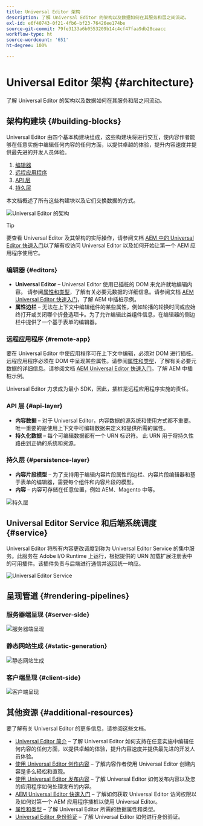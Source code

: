 ```yaml
---
title: Universal Editor 架构
description: 了解 Universal Editor 的架构以及数据如何在其服务和层之间流动。
exl-id: e6f40743-0f21-4fb6-bf23-76426ee174be
source-git-commit: 79fe3133a6b0553209b14c4cf47faa9db28caacc
workflow-type: ht
source-wordcount: '651'
ht-degree: 100%

---
```



# Universal Editor 架构 {#architecture}

了解 Universal Editor 的架构以及数据如何在其服务和层之间流动。

## 架构构建块 {#building-blocks}

Universal Editor 由四个基本构建块组成，这些构建块将进行交互，使内容作者能够在任意实施中编辑任何内容的任何方面，以提供卓越的体验，提升内容速度并提供最先进的开发人员体验。

1. [编辑器](#editors)
1. [远程应用程序](#remote-app)
1. [API 层](#api-layer)
1. [持久层](#persistence-layer)

本文档概述了所有这些构建块以及它们交换数据的方式。

![Universal Editor 的架构](assets/architecture.png)

>[!TIP]
>
>要查看 Universal Editor 及其架构的实际操作，请参阅文档 [AEM 中的 Universal Editor 快速入门](getting-started.md)以了解有权访问 Universal Editor 以及如何开始让第一个 AEM 应用程序使用它。

### 编辑器 {#editors}

* **Universal Editor** – Universal Editor 使用已插桩的 DOM 来允许就地编辑内容。 请参阅[属性和类型](attributes-types.md)，了解有关必要元数据的详细信息。请参阅文档 [AEM Universal Editor 快速入门](getting-started.md)，了解 AEM 中插桩示例。
* **属性边栏** – 无法在上下文中编辑组件的某些属性，例如轮播的轮换时间或应始终打开或关闭哪个折叠选项卡。为了允许编辑此类组件信息，在编辑器的侧边栏中提供了一个基于表单的编辑器。

### 远程应用程序 {#remote-app}

要在 Universal Editor 中使应用程序可在上下文中编辑，必须对 DOM 进行插桩。 远程应用程序必须在 DOM 中呈现某些属性。请参阅[属性和类型](attributes-types.md)，了解有关必要元数据的详细信息。请参阅文档 [AEM Universal Editor 快速入门](getting-started.md)，了解 AEM 中插桩示例。

Universal Editor 力求成为最小 SDK，因此，插桩是远程应用程序实施的责任。

### API 层 {#api-layer}

* **内容数据** – 对于 Universal Editor，内容数据的源系统和使用方式都不重要。唯一重要的是使用上下文中可编辑数据来定义和提供所需的属性。
* **持久化数据** – 每个可编辑数据都有一个 URN 标识符。 此 URN 用于将持久性路由到正确的系统和资源。

### 持久层 {#persistence-layer}

* **内容片段模型** – 为了支持用于编辑内容片段属性的边栏、内容片段编辑器和基于表单的编辑器，需要每个组件和内容片段的模型。
* **内容** – 内容可存储在任意位置，例如 AEM、Magento 中等。

![持久层](assets/persistence-layer.png)

## Universal Editor Service 和后端系统调度 {#service}

Universal Editor 将所有内容更改调度到称为 Universal Editor Service 的集中服务。此服务在 Adobe I/O Runtime 上运行，根据提供的 URN 加载扩展注册表中的可用插件。该插件负责与后端进行通信并返回统一响应。

![Universal Editor Service](assets/universal-editor-service.png)

## 呈现管道 {#rendering-pipelines}

### 服务器端呈现 {#server-side}

![服务器端呈现](assets/server-side.png)

### 静态网站生成 {#static-generation}

![静态网站生成](assets/static-generation.png)

### 客户端呈现 {#client-side}

![客户端呈现](assets/client-side.png)

## 其他资源 {#additional-resources}

要了解有关 Universal Editor 的更多信息，请参阅这些文档。

* [Universal Editor 简介](introduction.md) – 了解 Universal Editor 如何支持在任意实施中编辑任何内容的任何方面，以提供卓越的体验，提升内容速度并提供最先进的开发人员体验。
* [使用 Universal Editor 创作内容](authoring.md) – 了解内容作者使用 Universal Editor 创建内容是多么轻松和直观。
* [使用 Universal Editor 发布内容](publishing.md) – 了解 Universal Editor 如何发布内容以及您的应用程序如何处理发布的内容。
* [AEM Universal Editor 快速入门](getting-started.md) – 了解如何获取 Universal Editor 访问权限以及如何对第一个 AEM 应用程序插桩以使用 Universal Editor。
* [属性和类型](attributes-types.md) – 了解 Universal Editor 所需的数据属性和类型。
* [Universal Editor 身份验证](authentication.md) – 了解 Universal Editor 如何进行身份验证。

